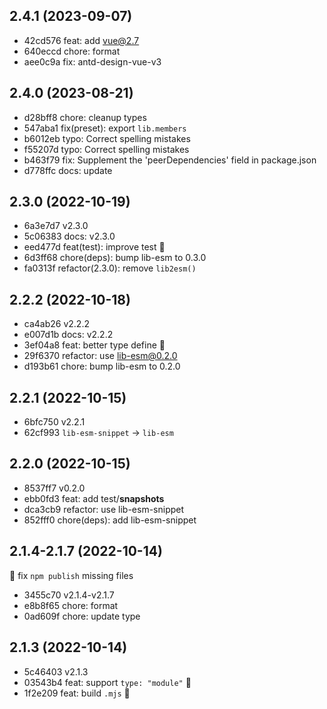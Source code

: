 ## 2.4.1 (2023-09-07)

- 42cd576 feat: add vue@2.7
- 640eccd chore: format
- aee0c9a fix: antd-design-vue-v3

## 2.4.0 (2023-08-21)

- d28bff8 chore: cleanup types
- 547aba1 fix(preset): export `lib.members`
- b6012eb typo: Correct spelling mistakes
- f55207d typo: Correct spelling mistakes
- b463f79 fix: Supplement the 'peerDependencies' field in package.json
- d778ffc docs: update

## 2.3.0 (2022-10-19)

- 6a3e7d7 v2.3.0
- 5c06383 docs: v2.3.0
- eed477d feat(test): improve test 🌱
- 6d3ff68 chore(deps): bump lib-esm to 0.3.0
- fa0313f refactor(2.3.0): remove `lib2esm()`

## 2.2.2 (2022-10-18)

- ca4ab26 v2.2.2
- e007d1b docs: v2.2.2
- 3ef04a8 feat: better type define 🌱
- 29f6370 refactor: use lib-esm@0.2.0
- d193b61 chore: bump lib-esm to 0.2.0

## 2.2.1 (2022-10-15)

- 6bfc750 v2.2.1
- 62cf993 `lib-esm-snippet` -> `lib-esm`

## 2.2.0 (2022-10-15)

- 8537ff7 v0.2.0
- ebb0fd3 feat: add test/__snapshots__
- dca3cb9 refactor: use lib-esm-snippet
- 852fff0 chore(deps): add lib-esm-snippet

## 2.1.4-2.1.7 (2022-10-14)

🐞 fix `npm publish` missing files

- 3455c70 v2.1.4-v2.1.7
- e8b8f65 chore: format
- 0ad609f chore: update type

## 2.1.3 (2022-10-14)

- 5c46403 v2.1.3
- 03543b4 feat: support `type: "module"` 🌱
- 1f2e209 feat: build `.mjs` 🚀
